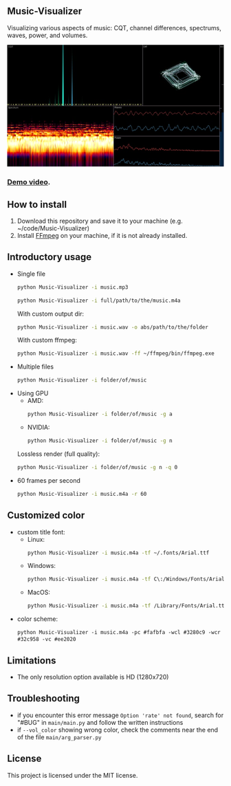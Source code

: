 ## Music-Visualizer
Visualizing various aspects of music: CQT, channel differences, spectrums, waves, power, and volumes.

[![An example of the visualization](/img.jpg)](https://www.youtube.com/watch?v=OXY-12lkqgE)

### [Demo video](https://www.youtube.com/watch?v=OXY-12lkqgE).

## How to install
1. Download this repository and save it to your machine (e.g. ~/code/Music-Visualizer)
2. Install [FFmpeg](https://ffmpeg.org/download.html) on your machine, if it is not already installed.

## Introductory usage
- Single file
    ```sh
    python Music-Visualizer -i music.mp3
    ```
    ```sh
    python Music-Visualizer -i full/path/to/the/music.m4a
    ```
    With custom output dir:
    ```sh
    python Music-Visualizer -i music.wav -o abs/path/to/the/folder
    ```
    With custom ffmpeg:
    ```sh
    python Music-Visualizer -i music.wav -ff ~/ffmpeg/bin/ffmpeg.exe
    ```
- Multiple files
    ```sh
    python Music-Visualizer -i folder/of/music
    ```
- Using GPU
    - AMD:
        ```sh
        python Music-Visualizer -i folder/of/music -g a
        ```
    - NVIDIA:
        ```sh
        python Music-Visualizer -i folder/of/music -g n
        ```
    Lossless render (full quality):
    ```sh
    python Music-Visualizer -i folder/of/music -g n -q 0
    ```
- 60 frames per second
    ```sh
    python Music-Visualizer -i music.m4a -r 60
    ```

## Customized color
- custom title font:
    - Linux:
        ```sh
        python Music-Visualizer -i music.m4a -tf ~/.fonts/Arial.ttf
        ```
    - Windows:
        ```sh
        python Music-Visualizer -i music.m4a -tf C\:/Windows/Fonts/Arial.ttf
        ```
    - MacOS:
        ```sh
        python Music-Visualizer -i music.m4a -tf /Library/Fonts/Arial.ttf
        ```
- color scheme:
    ```shell
    python Music-Visualizer -i music.m4a -pc #fafbfa -wcl #3280c9 -wcr #32c958 -vc #ee2020
    ```

## Limitations
- The only resolution option available is HD (1280x720)

## Troubleshooting
- if you encounter this error message `Option 'rate' not found`, search for "#BUG" in `main/main.py` and follow the written instructions
- if `--vol_color` showing wrong color, check the comments near the end of the file `main/arg_parser.py`

## License
This project is licensed under the MIT license.
